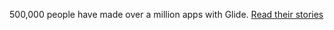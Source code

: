 <script>
  import { A, P } from 'svelte-5-ui-lib';
  import { ArrowRightOutline } from 'flowbite-svelte-icons';
</script>

<P>
  500,000 people have made over a million apps with Glide.
  <A
    href="/"
    class="inline-flex items-center font-medium text-primary-600 hover:underline dark:text-primary-500"
  >
    Read their stories
    <ArrowRightOutline class="ms-2 h-6 w-6" />
  </A>
</P>
